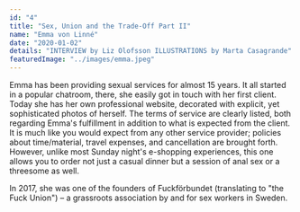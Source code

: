 ```yaml
---
id: "4"
title: "Sex, Union and the Trade-Off Part II"
name: "Emma von Linné"
date: "2020-01-02"
details: "INTERVIEW by Liz Olofsson ILLUSTRATIONS by Marta Casagrande"
featuredImage: "../images/emma.jpeg"
---
```


Emma has been providing sexual services for almost 15 years. It all started in a popular chatroom, there, she easily got in touch with her first client. Today she has her own professional website, decorated with explicit, yet sophisticated photos of herself. The terms of service are clearly listed, both regarding Emma's fulfillment in addition to what is expected from the client. It is much like you would expect from any other service provider; policies about time/material, travel expenses, and cancellation are brought forth. However, unlike most Sunday night's e-shopping experiences, this one allows you to order not just a casual dinner but a session of anal sex or a threesome as well.

In 2017, she was one of the founders of Fuckförbundet (translating to "the Fuck Union") – a grassroots association by and for sex workers in Sweden. 
